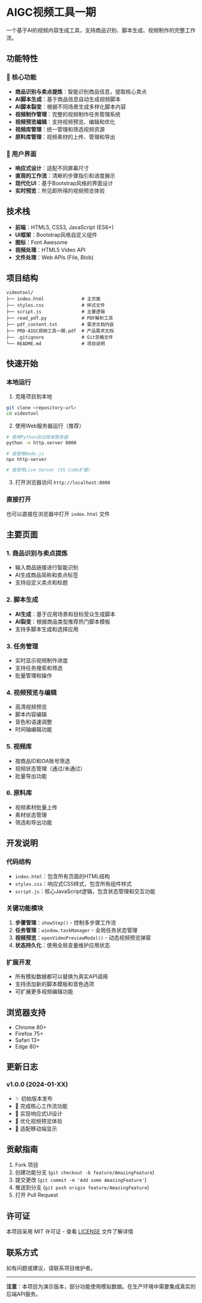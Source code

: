 # AIGC视频工具一期

一个基于AI的视频内容生成工具，支持商品识别、脚本生成、视频制作的完整工作流。

## 功能特性

### 🎯 核心功能
- **商品识别与卖点提炼**：智能识别商品信息，提取核心卖点
- **AI脚本生成**：基于商品信息自动生成视频脚本
- **AI脚本裂变**：根据不同场景生成多样化脚本内容
- **视频制作管理**：完整的视频制作任务管理系统
- **视频预览编辑**：支持视频预览、编辑和优化
- **视频库管理**：统一管理和筛选视频资源
- **原料库管理**：视频素材的上传、管理和导出

### 🎨 用户界面
- **响应式设计**：适配不同屏幕尺寸
- **直观的工作流**：清晰的步骤指引和进度展示
- **现代化UI**：基于Bootstrap风格的界面设计
- **实时预览**：所见即所得的视频预览体验

## 技术栈

- **前端**：HTML5, CSS3, JavaScript (ES6+)
- **UI框架**：Bootstrap风格自定义组件
- **图标**：Font Awesome
- **视频处理**：HTML5 Video API
- **文件处理**：Web APIs (File, Blob)

## 项目结构

```
videotool/
├── index.html              # 主页面
├── styles.css              # 样式文件
├── script.js               # 主要逻辑
├── read_pdf.py             # PDF解析工具
├── pdf_content.txt         # 需求文档内容
├── PRD-AIGC视频工具一期.pdf  # 产品需求文档
├── .gitignore              # Git忽略文件
└── README.md               # 项目说明
```

## 快速开始

### 本地运行
1. 克隆项目到本地
```bash
git clone <repository-url>
cd videotool
```

2. 使用Web服务器运行（推荐）
```bash
# 使用Python启动简单服务器
python -m http.server 8000

# 或使用Node.js
npx http-server

# 或使用Live Server (VS Code扩展)
```

3. 打开浏览器访问 `http://localhost:8000`

### 直接打开
也可以直接在浏览器中打开 `index.html` 文件

## 主要页面

### 1. 商品识别与卖点提炼
- 输入商品链接进行智能识别
- AI生成商品简称和卖点标签
- 支持自定义卖点和标题

### 2. 脚本生成
- **AI生成**：基于应用场景和目标受众生成脚本
- **AI裂变**：根据商品类型推荐热门脚本模板
- 支持多脚本生成和选择应用

### 3. 任务管理
- 实时显示视频制作进度
- 支持任务搜索和筛选
- 批量管理和操作

### 4. 视频预览与编辑
- 高清视频预览
- 脚本内容编辑
- 音色和语速调整
- 时间轴编辑功能

### 5. 视频库
- 按商品ID和OA账号筛选
- 视频状态管理（通过/未通过）
- 批量导出功能

### 6. 原料库
- 视频素材批量上传
- 素材状态管理
- 筛选和导出功能

## 开发说明

### 代码结构
- `index.html`：包含所有页面的HTML结构
- `styles.css`：响应式CSS样式，包含所有组件样式
- `script.js`：核心JavaScript逻辑，包含状态管理和交互功能

### 关键功能模块
1. **步骤管理**：`showStep()` - 控制多步骤工作流
2. **任务管理**：`window.taskManager` - 全局任务状态管理
3. **视频预览**：`openVideoPreviewModal()` - 动态视频预览弹窗
4. **状态持久化**：使用全局变量维护应用状态

### 扩展开发
- 所有模拟数据都可以替换为真实API调用
- 支持添加新的脚本模板和音色选项
- 可扩展更多视频编辑功能

## 浏览器支持

- Chrome 80+
- Firefox 75+
- Safari 13+
- Edge 80+

## 更新日志

### v1.0.0 (2024-01-XX)
- ✨ 初始版本发布
- 🎯 完成核心工作流功能
- 🎨 实现响应式UI设计
- 🔧 优化视频预览体验
- 📱 适配移动端显示

## 贡献指南

1. Fork 项目
2. 创建功能分支 (`git checkout -b feature/AmazingFeature`)
3. 提交更改 (`git commit -m 'Add some AmazingFeature'`)
4. 推送到分支 (`git push origin feature/AmazingFeature`)
5. 打开 Pull Request

## 许可证

本项目采用 MIT 许可证 - 查看 [LICENSE](LICENSE) 文件了解详情

## 联系方式

如有问题或建议，请联系项目维护者。

---

**注意**：本项目为演示版本，部分功能使用模拟数据。在生产环境中需要集成真实的后端API服务。